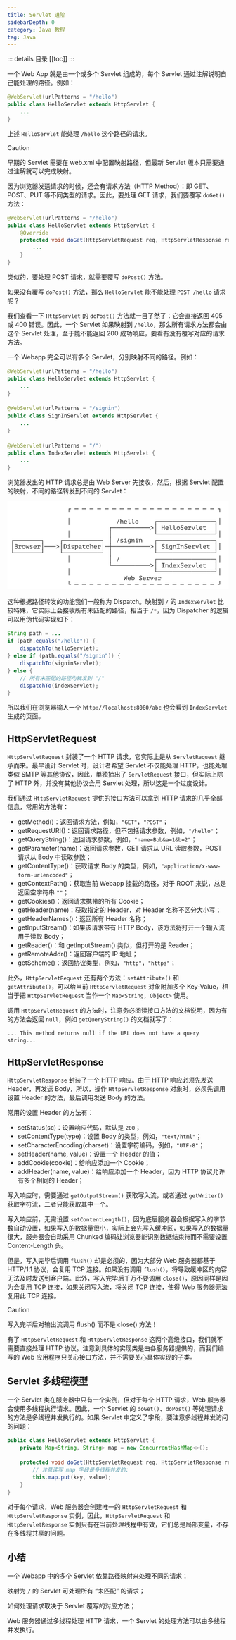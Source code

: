 ```yaml
---
title: Servlet 进阶
sidebarDepth: 0
category: Java 教程
tag: Java
---
```


::: details 目录
[[toc]]
:::


一个 Web App 就是由一个或多个 Servlet 组成的，每个 Servlet 通过注解说明自己能处理的路径。例如：

```java
@WebServlet(urlPatterns = "/hello")
public class HelloServlet extends HttpServlet {
    ...
}
```

上述 `HelloServlet` 能处理 `/hello` 这个路径的请求。

> [!caution]
> 早期的 Servlet 需要在 web.xml 中配置映射路径，但最新 Servlet 版本只需要通过注解就可以完成映射。

因为浏览器发送请求的时候，还会有请求方法（HTTP Method）：即 GET、POST、PUT 等不同类型的请求。因此，要处理 GET 请求，我们要覆写 `doGet()` 方法：

```java
@WebServlet(urlPatterns = "/hello")
public class HelloServlet extends HttpServlet {
    @Override
    protected void doGet(HttpServletRequest req, HttpServletResponse resp) throws ServletException, IOException {
        ...
    }
}
```

类似的，要处理 POST 请求，就需要覆写 `doPost()` 方法。

如果没有覆写 `doPost()` 方法，那么 `HelloServlet` 能不能处理 `POST /hello` 请求呢？

我们查看一下 `HttpServlet` 的 `doPost()` 方法就一目了然了：它会直接返回 405 或 400 错误。因此，一个 Servlet 如果映射到 `/hello`，那么所有请求方法都会由这个 Servlet 处理，至于能不能返回 200 成功响应，要看有没有覆写对应的请求方法。

一个 Webapp 完全可以有多个 Servlet，分别映射不同的路径。例如：

```java
@WebServlet(urlPatterns = "/hello")
public class HelloServlet extends HttpServlet {
    ...
}

@WebServlet(urlPatterns = "/signin")
public class SignInServlet extends HttpServlet {
    ...
}

@WebServlet(urlPatterns = "/")
public class IndexServlet extends HttpServlet {
    ...
}
```

浏览器发出的 HTTP 请求总是由 Web Server 先接收，然后，根据 Servlet 配置的映射，不同的路径转发到不同的 Servlet：

![image-20231220171220040](./assets/image-20231220171220040.png)

这种根据路径转发的功能我们一般称为 Dispatch。映射到 `/` 的 `IndexServlet` 比较特殊，它实际上会接收所有未匹配的路径，相当于 `/*`，因为 Dispatcher 的逻辑可以用伪代码实现如下：

```java
String path = ...
if (path.equals("/hello")) {
    dispatchTo(helloServlet);
} else if (path.equals("/signin")) {
    dispatchTo(signinServlet);
} else {
    // 所有未匹配的路径均转发到 "/"
    dispatchTo(indexServlet);
}
```

所以我们在浏览器输入一个 `http://localhost:8080/abc` 也会看到 `IndexServlet` 生成的页面。

## HttpServletRequest

`HttpServletRequest` 封装了一个 HTTP 请求，它实际上是从 `ServletRequest` 继承而来。最早设计 Servlet 时，设计者希望 Servlet 不仅能处理 HTTP，也能处理类似 SMTP 等其他协议，因此，单独抽出了 `ServletRequest` 接口，但实际上除了 HTTP 外，并没有其他协议会用 Servlet 处理，所以这是一个过度设计。

我们通过 `HttpServletRequest` 提供的接口方法可以拿到 HTTP 请求的几乎全部信息，常用的方法有：

- getMethod()：返回请求方法，例如，`"GET"`，`"POST"`；
- getRequestURI()：返回请求路径，但不包括请求参数，例如，`"/hello"`；
- getQueryString()：返回请求参数，例如，`"name=Bob&a=1&b=2"`；
- getParameter(name)：返回请求参数，GET 请求从 URL 读取参数，POST 请求从 Body 中读取参数；
- getContentType()：获取请求 Body 的类型，例如，`"application/x-www-form-urlencoded"`；
- getContextPath()：获取当前 Webapp 挂载的路径，对于 ROOT 来说，总是返回空字符串 `""`；
- getCookies()：返回请求携带的所有 Cookie；
- getHeader(name)：获取指定的 Header，对 Header 名称不区分大小写；
- getHeaderNames()：返回所有 Header 名称；
- getInputStream()：如果该请求带有 HTTP Body，该方法将打开一个输入流用于读取 Body；
- getReader()：和 getInputStream() 类似，但打开的是 Reader；
- getRemoteAddr()：返回客户端的 IP 地址；
- getScheme()：返回协议类型，例如，`"http"`，`"https"`；

此外，`HttpServletRequest` 还有两个方法：`setAttribute()` 和 `getAttribute()`，可以给当前 `HttpServletRequest` 对象附加多个 Key-Value，相当于把 `HttpServletRequest` 当作一个 `Map<String, Object>` 使用。

调用 `HttpServletRequest` 的方法时，注意务必阅读接口方法的文档说明，因为有的方法会返回 `null`，例如 `getQueryString()` 的文档就写了：

```
... This method returns null if the URL does not have a query string...
```

## HttpServletResponse

`HttpServletResponse` 封装了一个 HTTP 响应。由于 HTTP 响应必须先发送 Header，再发送 Body，所以，操作 `HttpServletResponse` 对象时，必须先调用设置 Header 的方法，最后调用发送 Body 的方法。

常用的设置 Header 的方法有：

- setStatus(sc)：设置响应代码，默认是 `200`；
- setContentType(type)：设置 Body 的类型，例如，`"text/html"`；
- setCharacterEncoding(charset)：设置字符编码，例如，`"UTF-8"`；
- setHeader(name, value)：设置一个 Header 的值；
- addCookie(cookie)：给响应添加一个 Cookie；
- addHeader(name, value)：给响应添加一个 Header，因为 HTTP 协议允许有多个相同的 Header；

写入响应时，需要通过 `getOutputStream()` 获取写入流，或者通过 `getWriter()` 获取字符流，二者只能获取其中一个。

写入响应前，无需设置 `setContentLength()`，因为底层服务器会根据写入的字节数自动设置，如果写入的数据量很小，实际上会先写入缓冲区，如果写入的数据量很大，服务器会自动采用 Chunked 编码让浏览器能识别数据结束符而不需要设置 Content-Length 头。

但是，写入完毕后调用 `flush()` 却是必须的，因为大部分 Web 服务器都基于 HTTP/1.1 协议，会复用 TCP 连接。如果没有调用 `flush()`，将导致缓冲区的内容无法及时发送到客户端。此外，写入完毕后千万不要调用 `close()`，原因同样是因为会复用 TCP 连接，如果关闭写入流，将关闭 TCP 连接，使得 Web 服务器无法复用此 TCP 连接。

> [!caution]
> 写入完毕后对输出流调用 flush() 而不是 close() 方法！

有了 `HttpServletRequest` 和 `HttpServletResponse` 这两个高级接口，我们就不需要直接处理 HTTP 协议。注意到具体的实现类是由各服务器提供的，而我们编写的 Web 应用程序只关心接口方法，并不需要关心具体实现的子类。

## Servlet 多线程模型

一个 Servlet 类在服务器中只有一个实例，但对于每个 HTTP 请求，Web 服务器会使用多线程执行请求。因此，一个 Servlet 的 `doGet()`、`doPost()` 等处理请求的方法是多线程并发执行的。如果 Servlet 中定义了字段，要注意多线程并发访问的问题：

```java
public class HelloServlet extends HttpServlet {
    private Map<String, String> map = new ConcurrentHashMap<>();

    protected void doGet(HttpServletRequest req, HttpServletResponse resp) throws ServletException, IOException {
        // 注意读写 map 字段是多线程并发的:
        this.map.put(key, value);
    }
}
```

对于每个请求，Web 服务器会创建唯一的 `HttpServletRequest` 和 `HttpServletResponse` 实例，因此，`HttpServletRequest` 和 `HttpServletResponse` 实例只有在当前处理线程中有效，它们总是局部变量，不存在多线程共享的问题。

## 小结

一个 Webapp 中的多个 Servlet 依靠路径映射来处理不同的请求；

映射为 `/` 的 Servlet 可处理所有 “未匹配” 的请求；

如何处理请求取决于 Servlet 覆写的对应方法；

Web 服务器通过多线程处理 HTTP 请求，一个 Servlet 的处理方法可以由多线程并发执行。




